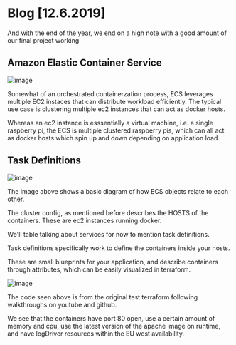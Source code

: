 # Blog [12.6.2019]
And with the end of the year, we end on a high note with a good amount of our final project working
## Amazon Elastic Container Service

![image](https://user-images.githubusercontent.com/20525440/70370496-b337a080-187c-11ea-9425-842fbabdf956.png)

Somewhat of an orchestrated containerzation process, ECS leverages multiple EC2 instaces that can distribute workload efficiently. The typical use case is clustering multiple ec2 instances that can act as docker hosts.

Whereas an ec2 instance is esssentially a virtual machine, i.e. a single raspberry pi, the ECS is multiple clustered raspberry pis, which can all act as docker hosts which spin up and down depending on application load.

## Task Definitions

![image](https://user-images.githubusercontent.com/20525440/70370552-54265b80-187d-11ea-897a-fdf00a433705.png)


The image above shows a basic diagram of how ECS objects relate to each other.

The cluster config, as mentioned before describes the HOSTS of the containers. These are ec2 instances running docker.

We'll table talking about services for now to mention task definitions.

Task definitions specifically work to define the containers inside your hosts.

These are small blueprints for your application, and describe containers through attributes, which can be easily visualized in terraform.


![image](https://user-images.githubusercontent.com/20525440/70370594-cd25b300-187d-11ea-8750-e534a934625a.png)

The code seen above is from the original test terraform following walkthroughs on youtube and github.

We see that the containers have port 80 open, use a certain amount of memory and cpu, use the latest version of the apache image on runtime, and have logDriver resources within the EU west availability. 
